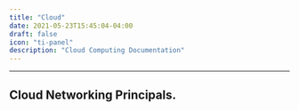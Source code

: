 ```yaml
---
title: "Cloud"
date: 2021-05-23T15:45:04-04:00
draft: false
icon: "ti-panel"
description: "Cloud Computing Documentation"
---
```



---


Cloud Networking Principals.
---



